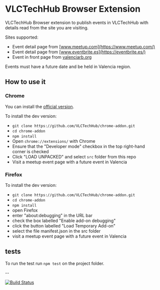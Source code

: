 # VLCTechHub Browser Extension

VLCTechHub Browser extension to publish events in VLCTechHub with details read from the site you are visiting.

Sites supported:
 - Event detail page from [www.meetup.com](https://www.meetup.com/)
 - Event detail page from [www.eventbrite.es](https://eventbrite.es/)
 - Event in front page from [valenciarb.org](https://valenciarb.org)

Events must have a future date and be held in Valencia region.

## How to use it

### Chrome

You can install the [official version](https://chrome.google.com/webstore/detail/vlctechhub-publisher-addo/jmphppchcbgfglglfbemgbjligclmcmc).

To install the dev version:
 - `git clone https://github.com/VLCTechHub/chrome-addon.git`
 - `cd chrome-addon`
 - `npm install`
 - Open `chrome://extensions/` with Chrome
 - Ensure that the "Developer mode" checkbox in the top right-hand corner is checked
 - Click "LOAD UNPACKED" and select `src` folder from this repo
 - Visit a meetup event page with a future event in Valencia


### Firefox

To install the dev version:
 - `git clone https://github.com/VLCTechHub/chrome-addon.git`
 - `cd chrome-addon`
 - `npm install`
 - open Firefox
 - enter "about:debugging" in the URL bar
 - check the box labelled "Enable add-on debugging"
 - click the button labelled "Load Temporary Add-on"
 - select the file manifest.json in the src folder
 - visit a meetup event page with a future event in Valencia

## tests

To run the test run `npm test` on the project folder.

--

[![Build Status](https://travis-ci.org/VLCTechHub/chrome-addon.svg?branch=master)](https://travis-ci.org/VLCTechHub/chrome-addon)
